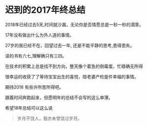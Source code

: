 # 迟到的2017年终总结

2018年已经过去5天,时间就沙漏，无论你是否情愿总是一秒一秒的滴答。

17年没有做出什么为外人道的事情。

27岁的我已经不在，回望过去一年, 还是不能平静的思考,患得患失。

读的书有六七,理解确只有三四。

在技术的积累上总是找不到方向，整天像个着急的倒霉蛋，忙碌确无所得

很幸运的收获了了等待宝宝出生的喜悦，陪老婆产检是件幸福的事情。

期待2018 有些许所思所得吧。

跟着时间奔跑起来，但愿明年的总结不会写的这么单薄。

希望18年总结可以这么说

> 岁月不饶人，我亦未曾饶过岁月。
